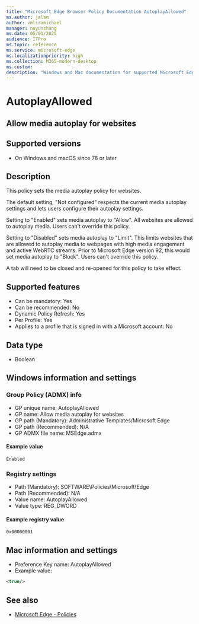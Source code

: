 ```yaml
---
title: "Microsoft Edge Browser Policy Documentation AutoplayAllowed"
ms.author: jalam
author: vmliramichael
manager: nuyunzhang
ms.date: 05/01/2025
audience: ITPro
ms.topic: reference
ms.service: microsoft-edge
ms.localizationpriority: high
ms.collection: M365-modern-desktop
ms.custom:
description: "Windows and Mac documentation for supported Microsoft Edge Browser policy: Allow media autoplay for websites"
---
```


<!--THIS FILE IS AUTOMATICALLY GENERATED. MANUAL CHANGES WILL BE OVERWRITTEN.-->
<!--Please contact the Microsoft Edge Manageability team with any questions.-->

# AutoplayAllowed

## Allow media autoplay for websites


## Supported versions

- On Windows and macOS since 78 or later

## Description

This policy sets the media autoplay policy for websites.

The default setting, "Not configured" respects the current media autoplay settings and lets users configure their autoplay settings.

Setting to "Enabled" sets media autoplay to "Allow".  All websites are allowed to autoplay media. Users can't override this policy.

Setting to "Disabled" sets media autoplay to "Limit".  This limits websites that are allowed to autoplay media to webpages with high media engagement and active WebRTC streams. Prior to Microsoft Edge version 92, this would set media autoplay to "Block". Users can't override this policy.

A tab will need to be closed and re-opened for this policy to take effect.

## Supported features

- Can be mandatory: Yes
- Can be recommended: No
- Dynamic Policy Refresh: Yes
- Per Profile: Yes
- Applies to a profile that is signed in with a Microsoft account: No

## Data type

- Boolean

## Windows information and settings

### Group Policy (ADMX) info

- GP unique name: AutoplayAllowed
- GP name: Allow media autoplay for websites
- GP path (Mandatory): Administrative Templates/Microsoft Edge
- GP path (Recommended): N/A
- GP ADMX file name: MSEdge.admx

#### Example value

```
Enabled
```

### Registry settings

- Path (Mandatory): SOFTWARE\Policies\Microsoft\Edge
- Path (Recommended): N/A
- Value name: AutoplayAllowed
- Value type: REG_DWORD

#### Example registry value

```
0x00000001
```


## Mac information and settings

- Preference Key name: AutoplayAllowed
- Example value:

```xml
<true/>
```

## See also
- [Microsoft Edge - Policies](../microsoft-edge-policies.md)
